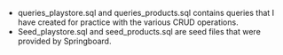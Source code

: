 - queries_playstore.sql and queries_products.sql contains queries that I have created for practice with the various CRUD operations.
- Seed_playstore.sql and seed_products.sql are seed files that were provided by Springboard.




